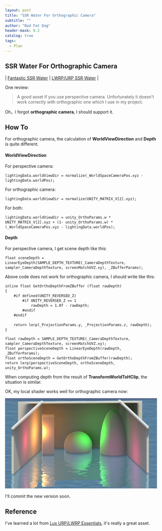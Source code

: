 ```yaml
---
layout: post
title: "SSR Water For Orthographic Camera"
subtitle: ""
author: "Bad Fat Dog"
header-mask: 0.2
catalog: true
tags:
  - Plan
---
```


## SSR Water For Orthographic Camera

| [Fantastic SSR Water](https://assetstore.unity.com/packages/vfx/shaders/fantastic-ssr-water-154020?aid=1101l85Tr) | [LWRP/URP SSR Water](https://assetstore.unity.com/packages/vfx/shaders/lwrp-ssr-water-155402?aid=1101l85Tr) |

One review:

> A good asset if you use perspective camera. Unfortunately it doesn't work correctly with orthographic one which I use in my project.

Oh，I forgot **orthographic camera**, I should support it.

## How To

For orthographic camera, the calculation of **WorldViewDirection** and **Depth** is quite different.

#### WorldViewDirection

For perspective camera:

```
lightingData.worldViewDir = normalize(_WorldSpaceCameraPos.xyz - lightingData.worldPos);
```

For orthographic camera:

```
lightingData.worldViewDir = normalize(UNITY_MATRIX_V[2].xyz);
```

For both:

```
lightingData.worldViewDir = unity_OrthoParams.w * UNITY_MATRIX_V[2].xyz + (1- unity_OrthoParams.w) * (_WorldSpaceCameraPos.xyz - lightingData.worldPos);
```

#### Depth

For perspective camera, I get scene depth like this:

```
float sceneDepth = LinearEyeDepth(SAMPLE_DEPTH_TEXTURE(_CameraDepthTexture, sampler_CameraDepthTexture, screenMatchUVZ.xy), _ZBufferParams);
```

Above code does not work for orthographic camera, I should write like this:

```
inline float GetOrthoDepthFromZBuffer (float rawDepth) 
{
    #if defined(UNITY_REVERSED_Z)
        #if UNITY_REVERSED_Z == 1
            rawDepth = 1.0f - rawDepth;
        #endif
    #endif

    return lerp(_ProjectionParams.y, _ProjectionParams.z, rawDepth);
}
```

```
float rawDepth = SAMPLE_DEPTH_TEXTURE(_CameraDepthTexture, sampler_CameraDepthTexture, screenMatchUVZ.xy);
float perspectiveSceneDepth = LinearEyeDepth(rawDepth, _ZBufferParams);
float orthoSceneDepth = GetOrthoDepthFromZBuffer(rawDepth);
return lerp(perspectiveSceneDepth, orthoSceneDepth, unity_OrthoParams.w);
```

When computing depth from the result of **TransformWorldToHClip**, the situation is similar.

OK, my local shader works well for orthographic camera now:

![](/img/ssr-water-fix/screenshot1.png)

I'll commit the new version soon.

## Reference

I've learned a lot from [Lux URP/LWRP Essentials](https://assetstore.unity.com/packages/vfx/shaders/lux-urp-lwrp-essentials-150355?aid=1101l85Tr), it's really a great asset.


